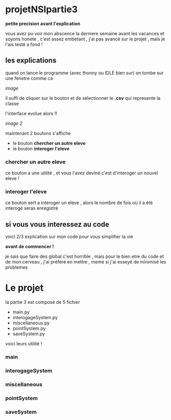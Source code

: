 # projetNSIpartie3
**petite precision avant l'explication**

vous avez pu voir mon abscence la derniere semaine avant les vacances et soyons honete , c'est assez embetant , j'ai pas avancé sur le projet , mais je l'ais testé a fond !

## les explications
quand on lance le programme (avec thonny ou IDLE bien sur) on tombe sur une fenetre comme ca

*image*

il suffi de cliquer sur le bouton et de selectionner le **.csv** qui represente la classe

l'interface evolue alors !!

*image 2*

maintenant 2 boutons s'affiche
* le bouton **chercher un autre eleve**
* le bouton **interoger l'eleve**

### chercher un autre eleve
ce bouton a une utilité , et vous l'avez deviné c'est d'interoger un nouvel eleve !

### interoger l'eleve
ce bouton sert a interoger un eleve , alors le nombre de fois où il a été interogé seras enregistré 


## si vous vous interessez au code 
voici 2/3 explication sur mon code pour vous simplifier la vie

**avant de commencer !**

je sais que faire des global c'est horrible , mais pour le bien etre du code et de mon cerveau , j'ai préféré en mettre , meme si j'ai esseyé de minimisé les problemes

# Le projet

la partie 3 est composé de 5 fichier

* main.py
* interogageSystem.py
* miscellaneous.py
* pointSystem.py
* saveSystem.py

voici leurs utilité !

### main
### interogageSystem
### miscellaneous
### pointSystem
### saveSystem

